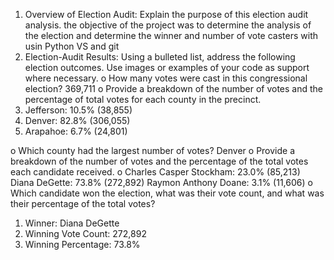 1.	Overview of Election Audit: Explain the purpose of this election audit analysis.
the objective of the project was to determine the analysis of the election and determine the winner and number of vote casters with usin Python VS and git
3.	Election-Audit Results: Using a bulleted list, address the following election outcomes. Use images or examples of your code as support where necessary.
o	How many votes were cast in this congressional election?
369,711
o	Provide a breakdown of the number of votes and the percentage of total votes for each county in the precinct.
1.	Jefferson: 10.5% (38,855)
2.	Denver: 82.8% (306,055)
3.	Arapahoe: 6.7% (24,801)

o	Which county had the largest number of votes?
Denver
o	Provide a breakdown of the number of votes and the percentage of the total votes each candidate received.
o	Charles Casper Stockham: 23.0% (85,213)
Diana DeGette: 73.8% (272,892)
Raymon Anthony Doane: 3.1% (11,606)
o	Which candidate won the election, what was their vote count, and what was their percentage of the total votes?
1.	Winner: Diana DeGette
2.	Winning Vote Count: 272,892
3.	Winning Percentage: 73.8%


